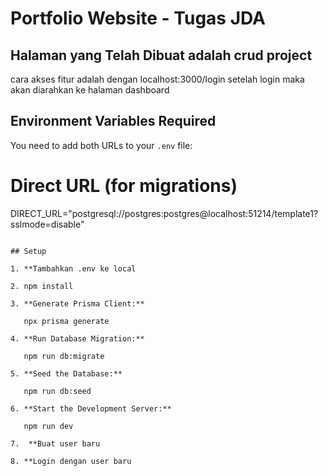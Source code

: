 # Portfolio Website - Tugas JDA 

## Halaman yang Telah Dibuat adalah crud project

cara akses fitur adalah dengan localhost:3000/login
setelah login maka akan diarahkan ke halaman dashboard


## Environment Variables Required

You need to add both URLs to your `.env` file:

# Direct URL (for migrations)
DIRECT_URL="postgresql://postgres:postgres@localhost:51214/template1?sslmode=disable"
```

## Setup 

1. **Tambahkan .env ke local

2. npm install

3. **Generate Prisma Client:**
  
   npx prisma generate

4. **Run Database Migration:**
 
   npm run db:migrate

5. **Seed the Database:**
  
   npm run db:seed

6. **Start the Development Server:**
  
   npm run dev

7.  **Buat user baru

8. **Login dengan user baru

